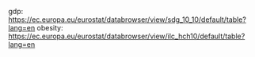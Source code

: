 gdp:
https://ec.europa.eu/eurostat/databrowser/view/sdg_10_10/default/table?lang=en
obesity:
https://ec.europa.eu/eurostat/databrowser/view/ilc_hch10/default/table?lang=en
